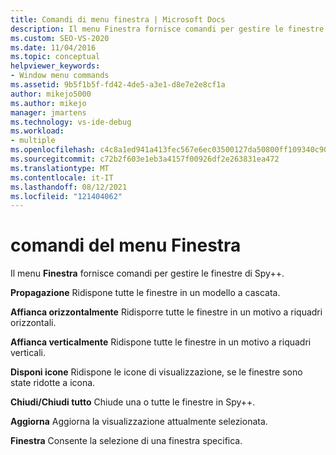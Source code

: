 ```yaml
---
title: Comandi di menu finestra | Microsoft Docs
description: Il menu Finestra fornisce comandi per gestire le finestre di Spy++. Vedere un elenco dei comandi, con una breve descrizione di ognuno.
ms.custom: SEO-VS-2020
ms.date: 11/04/2016
ms.topic: conceptual
helpviewer_keywords:
- Window menu commands
ms.assetid: 9b5f1b5f-fd42-4de5-a3e1-d8e7e2e8cf1a
author: mikejo5000
ms.author: mikejo
manager: jmartens
ms.technology: vs-ide-debug
ms.workload:
- multiple
ms.openlocfilehash: c4c8a1ed941a413fec567e6ec03500127da50800ff109340c90de6f7d458c095
ms.sourcegitcommit: c72b2f603e1eb3a4157f00926df2e263831ea472
ms.translationtype: MT
ms.contentlocale: it-IT
ms.lasthandoff: 08/12/2021
ms.locfileid: "121404062"
---
```

# <a name="window-menu-commands"></a>comandi del menu Finestra
Il menu **Finestra** fornisce comandi per gestire le finestre di Spy++.

 **Propagazione** Ridispone tutte le finestre in un modello a cascata.

 **Affianca orizzontalmente** Ridisporre tutte le finestre in un motivo a riquadri orizzontali.

 **Affianca verticalmente** Ridispone tutte le finestre in un motivo a riquadri verticali.

 **Disponi icone** Ridispone le icone di visualizzazione, se le finestre sono state ridotte a icona.

 **Chiudi/Chiudi tutto** Chiude una o tutte le finestre in Spy++.

 **Aggiorna** Aggiorna la visualizzazione attualmente selezionata.

 **Finestra** Consente la selezione di una finestra specifica.